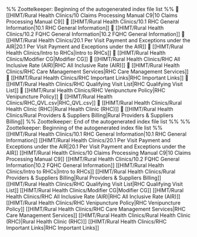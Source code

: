 %% Zoottelkeeper: Beginning of the autogenerated index file list  %%
📄 [[HIMT/Rural Health Clinics/10 Claims Processing Manual C9|10 Claims Processing Manual C9]]
📄 [[HIMT/Rural Health Clinics/10.1 RHC General Information|10.1 RHC General Information]]
📄 [[HIMT/Rural Health Clinics/10.2 FQHC General Information|10.2 FQHC General Information]]
📄 [[HIMT/Rural Health Clinics/20.1 Per Visit Payment and Exceptions under the AIR|20.1 Per Visit Payment and Exceptions under the AIR]]
📄 [[HIMT/Rural Health Clinics/Intro to RHCs|Intro to RHCs]]
📄 [[HIMT/Rural Health Clinics/Modifier CG|Modifier CG]]
📄 [[HIMT/Rural Health Clinics/RHC All Inclusive Rate (AIR)|RHC All Inclusive Rate (AIR)]]
📄 [[HIMT/Rural Health Clinics/RHC Care Management Services|RHC Care Management Services]]
📄 [[HIMT/Rural Health Clinics/RHC Important Links|RHC Important Links]]
📄 [[HIMT/Rural Health Clinics/RHC Qualifying Visit List|RHC Qualifying Visit List]]
📄 [[HIMT/Rural Health Clinics/RHC Venipuncture Policy|RHC Venipuncture Policy]]
📄 [[HIMT/Rural Health Clinics/RHC_QVL.csv|RHC_QVL.csv]]
📄 [[HIMT/Rural Health Clinics/Rural Health Clinic (RHC)|Rural Health Clinic (RHC)]]
📄 [[HIMT/Rural Health Clinics/Rural Providers & Suppliers Billing|Rural Providers & Suppliers Billing]]
%% Zoottelkeeper: End of the autogenerated index file list  %%
%% Zoottelkeeper: Beginning of the autogenerated index file list  %%
[[HIMT/Rural Health Clinics/10.1 RHC General Information|10.1 RHC General Information]]
[[HIMT/Rural Health Clinics/20.1 Per Visit Payment and Exceptions under the AIR|20.1 Per Visit Payment and Exceptions under the AIR]]
[[HIMT/Rural Health Clinics/10 Claims Processing Manual C9|10 Claims Processing Manual C9]]
[[HIMT/Rural Health Clinics/10.2 FQHC General Information|10.2 FQHC General Information]]
[[HIMT/Rural Health Clinics/Intro to RHCs|Intro to RHCs]]
[[HIMT/Rural Health Clinics/Rural Providers & Suppliers Billing|Rural Providers & Suppliers Billing]]
[[HIMT/Rural Health Clinics/RHC Qualifying Visit List|RHC Qualifying Visit List]]
[[HIMT/Rural Health Clinics/Modifier CG|Modifier CG]]
[[HIMT/Rural Health Clinics/RHC All Inclusive Rate (AIR)|RHC All Inclusive Rate (AIR)]]
[[HIMT/Rural Health Clinics/RHC Venipuncture Policy|RHC Venipuncture Policy]]
[[HIMT/Rural Health Clinics/RHC Care Management Services|RHC Care Management Services]]
[[HIMT/Rural Health Clinics/Rural Health Clinic (RHC)|Rural Health Clinic (RHC)]]
[[HIMT/Rural Health Clinics/RHC Important Links|RHC Important Links]]

